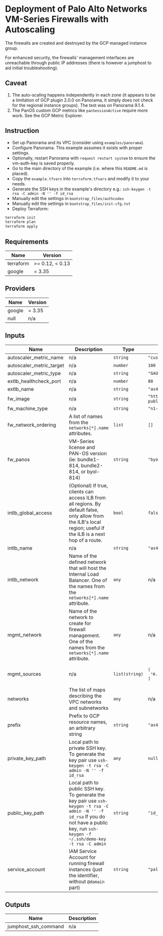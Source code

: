 # Deployment of Palo Alto Networks VM-Series Firewalls with Autoscaling

The firewalls are created and destroyed by the GCP managed instance group.

For enhanced security, the firewalls' management interfaces are unreachable through public IP addresses (there is however a jumphost to aid initial troubleshooting).

## Caveat

1. The auto-scaling happens independently in each zone (it appears to be a limitation of GCP plugin 2.0.0 on Panorama, it simply does not check for the regional instance groups). The test was on Panorama 9.1.4.
2. The PanOS custom GCP metrics like `panSessionActive` require more work. See the GCP Metric Explorer.

## Instruction

- Set up Panorama and its VPC (consider using `examples/panorama`).
- Configure Panorama. This example assumes it exists with proper settings.
- Optionally, restart Panorama with `request restart system` to ensure the vm-auth-key is saved properly.
- Go to the main directory of the example (i.e. where this `README.md` is placed).
- Copy the `example.tfvars` into `terraform.tfvars` and modify it to your needs.
- Generate the SSH keys in the example's directory e.g.: `ssh-keygen -t rsa -C admin -N '' -f id_rsa`
- Manually edit the settings in `bootstrap_files/authcodes`
- Manually edit the settings in `bootstrap_files/init-cfg.txt`
- Deploy Terraform:

```sh
terraform init
terraform plan
terraform apply
```

<!-- BEGINNING OF PRE-COMMIT-TERRAFORM DOCS HOOK -->
## Requirements

| Name | Version |
|------|---------|
| terraform | >= 0.12, < 0.13 |
| google | = 3.35 |

## Providers

| Name | Version |
|------|---------|
| google | = 3.35 |
| null | n/a |

## Inputs

| Name | Description | Type | Default | Required |
|------|-------------|------|---------|:--------:|
| autoscaler\_metric\_name | n/a | `string` | `"custom.googleapis.com/VMSeries/panSessionActive"` | no |
| autoscaler\_metric\_target | n/a | `number` | `100` | no |
| autoscaler\_metric\_type | n/a | `string` | `"GAUGE"` | no |
| extlb\_healthcheck\_port | n/a | `number` | `80` | no |
| extlb\_name | n/a | `string` | `"as4-fw-extlb"` | no |
| fw\_image | n/a | `string` | `"https://www.googleapis.com/compute/v1/projects/paloaltonetworksgcp-public/global/images/vmseries"` | no |
| fw\_machine\_type | n/a | `string` | `"n1-standard-4"` | no |
| fw\_network\_ordering | A list of names from the `networks[*].name` attributes. | `list` | `[]` | no |
| fw\_panos | VM-Series license and PAN-OS version (ie: bundle1-814, bundle2-814, or byol-814) | `string` | `"byol-912"` | no |
| intlb\_global\_access | (Optional) If true, clients can access ILB from all regions. By default false, only allow from the ILB's local region; useful if the ILB is a next hop of a route. | `bool` | `false` | no |
| intlb\_name | n/a | `string` | `"as4-fw-intlb"` | no |
| intlb\_network | Name of the defined network that will host the Internal Load Balancer. One of the names from the `networks[*].name` attribute. | `any` | n/a | yes |
| mgmt\_network | Name of the network to create for firewall management. One of the names from the `networks[*].name` attribute. | `any` | n/a | yes |
| mgmt\_sources | n/a | `list(string)` | <pre>[<br>  "0.0.0.0/0"<br>]</pre> | no |
| networks | The list of maps describing the VPC networks and subnetworks | `any` | n/a | yes |
| prefix | Prefix to GCP resource names, an arbitrary string | `string` | `"as4"` | no |
| private\_key\_path | Local path to private SSH key. To generate the key pair use `ssh-keygen -t rsa -C admin -N '' -f id_rsa` | `any` | `null` | no |
| public\_key\_path | Local path to public SSH key. To generate the key pair use `ssh-keygen -t rsa -C admin -N '' -f id_rsa`  If you do not have a public key, run `ssh-keygen -f ~/.ssh/demo-key -t rsa -C admin` | `string` | `"id_rsa.pub"` | no |
| service\_account | IAM Service Account for running firewall instances (just the identifier, without `@domain` part) | `string` | `"paloaltonetworks-fw"` | no |

## Outputs

| Name | Description |
|------|-------------|
| jumphost\_ssh\_command | n/a |

<!-- END OF PRE-COMMIT-TERRAFORM DOCS HOOK -->
